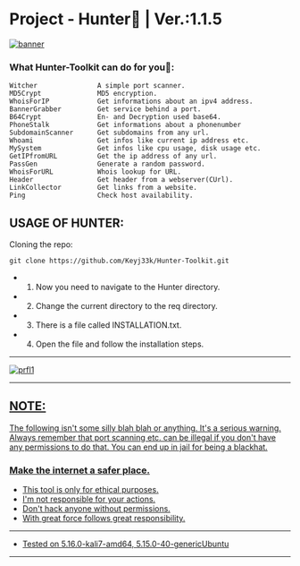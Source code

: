 # Project - Hunter:snake: | Ver.:1.1.5

<a href="https://github.com/Keyj33k/Hunter/archive/refs/heads/main.zip"><img src="https://github.com/Keyj33k/profiles/blob/main/profile/HunteR(2).png?raw=true" alt="banner"/></a>

### What Hunter-Toolkit can do for you:snake::
```
Witcher               A simple port scanner.
MD5Crypt              MD5 encryption.
WhoisForIP            Get informations about an ipv4 address.
BannerGrabber         Get service behind a port.
B64Crypt              En- and Decryption used base64.
PhoneStalk            Get informations about a phonenumber
SubdomainScanner      Get subdomains from any url.
Whoami                Get infos like current ip address etc.
MySystem              Get infos like cpu usage, disk usage etc.
GetIPfromURL          Get the ip address of any url.
PassGen               Generate a random password.
WhoisForURL           Whois lookup for URL.
Header                Get header from a webserver(CUrl).
LinkCollector         Get links from a website.
Ping                  Check host availability.
```

USAGE OF HUNTER:
-------------------------------------------------------------------

Cloning the repo:
```
git clone https://github.com/Keyj33k/Hunter-Toolkit.git
```
- 1. Now you need to navigate to the Hunter directory.
- 2. Change the current directory to the req directory.
- 3. There is a file called INSTALLATION.txt.
- 4. Open the file and follow the installation steps.

---

<div id="profile">
  <a href="https://www.python.org/">
    <img src="https://github.com/Keyj33k/profiles/blob/main/profile/pypy.jpeg?raw=true" alt="prfl1"/>
    
---

NOTE:
--------------------------
The following isn't some silly blah blah or anything. It's a serious warning.
Always remember that port scanning etc. can be illegal if you don't have any
permissions to do that. You can end up in jail for being a blackhat.
    
### Make the internet a safer place.
    
    
- This tool is only for ethical purposes. 
- I'm not responsible for your actions. 
- Don't hack anyone without permissions.
- With great force follows great responsibility.

---
  
- Tested on 5.16.0-kali7-amd64, 5.15.0-40-genericUbuntu
  
---

